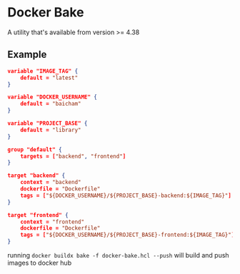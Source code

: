 # Docker Bake

A utility that's available from version >= 4.38

## Example

```json
variable "IMAGE_TAG" {
    default = "latest"
}

variable "DOCKER_USERNAME" {
    default = "baicham"
}

variable "PROJECT_BASE" {
    default = "library"
}

group "default" {
    targets = ["backend", "frontend"]
}

target "backend" {
    context = "backend"
    dockerfile = "Dockerfile"
    tags = ["${DOCKER_USERNAME}/${PROJECT_BASE}-backend:${IMAGE_TAG}"]
}

target "frontend" {
    context = "frontend"
    dockerfile = "Dockerfile"
    tags = ["${DOCKER_USERNAME}/${PROJECT_BASE}-frontend:${IMAGE_TAG}"]
}
```

running `docker buildx bake -f docker-bake.hcl --push` will build and push images to docker hub
